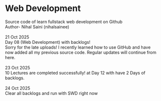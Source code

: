 # Web Development 
Source code of learn fullstack web development on Github
<br>
Author- Nihal Saini (nihalsainee)
<br>
<br>
21 Oct 2025
<br>
Day 08 (Web Development) with backlogs!
<br>
Sorry for the late uploads! I recently learned how to use GitHub and have now added all my previous source code. Regular updates will continue from here.
<br>
<br>
23 Oct 2025
<br>
10 Lectures are completed successfully! at Day 12 with have 2 Days of backlogs.
<br>
<br>
24 Oct 2025 
<br>
Clear all backlogs and run with SWD right now 
<br>
<br>


